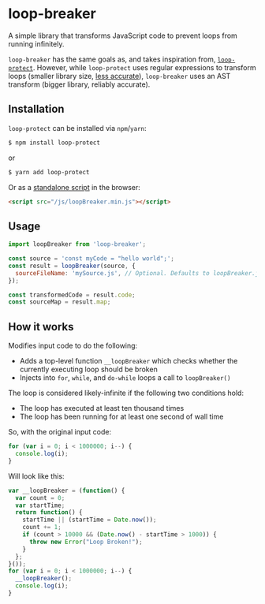 # loop-breaker

A simple library that transforms JavaScript code to prevent loops from running
infinitely.

`loop-breaker` has the same goals as, and takes inspiration from,
[`loop-protect`](https://github.com/jsbin/loop-protect). However, while
`loop-protect` uses regular expressions to transform loops (smaller library
size, [less accurate](https://github.com/jsbin/loop-protect/issues/16)), `loop-breaker` uses an AST transform (bigger library,
reliably accurate).

## Installation

`loop-protect` can be installed via `npm`/`yarn`:

```sh
$ npm install loop-protect
```

or

```sh
$ yarn add loop-protect
```

Or as a [standalone
script](https://github.com/popcodeorg/loop-breaker/releases) in the browser:

```html
<script src="/js/loopBreaker.min.js"></script>
```

## Usage

```javascript
import loopBreaker from 'loop-breaker';

const source = 'const myCode = "hello world";';
const result = loopBreaker(source, {
  sourceFileName: 'mySource.js', // Optional. Defaults to loopBreaker.js
});

const transformedCode = result.code;
const sourceMap = result.map;
```

## How it works

Modifies input code to do the following:

* Adds a top-level function `__loopBreaker` which checks whether the currently
  executing loop should be broken
* Injects into `for`, `while`, and `do-while` loops a call to `loopBreaker()`

The loop is considered likely-infinite if the following two conditions hold:

* The loop has executed at least ten thousand times
* The loop has been running for at least one second of wall time

So, with the original input code:

```js
for (var i = 0; i < 1000000; i--) {
  console.log(i);
}
```

Will look like this:

```js
var __loopBreaker = (function() {
  var count = 0;
  var startTime;
  return function() {
    startTime || (startTime = Date.now());
    count += 1;
    if (count > 10000 && (Date.now() - startTime > 1000)) {
      throw new Error("Loop Broken!");
    }
  };
}());
for (var i = 0; i < 1000000; i--) {
  __loopBreaker();
  console.log(i);
}
```
